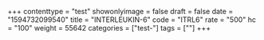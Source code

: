 +++
contenttype = "test"
showonlyimage = false
draft = false
date = "1594732099540"
title = "INTERLEUKIN-6"
code = "ITRL6"
rate = "500"
hc = "100"
weight = 55642
categories = ["test-"]
tags = [""]
+++

